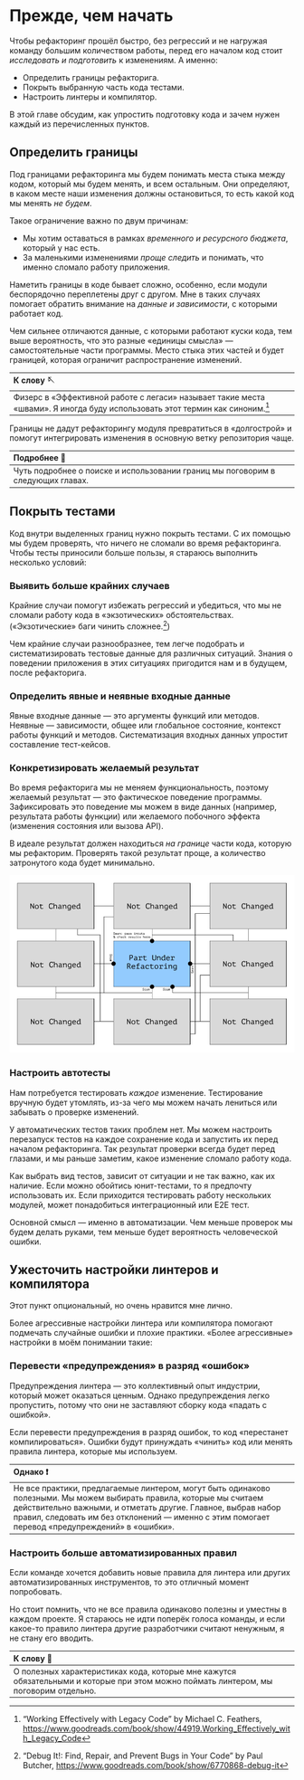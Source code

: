# Прежде, чем начать

Чтобы рефакторинг прошёл быстро, без регрессий и не нагружая команду большим количеством работы, перед его началом код стоит _исследовать и подготовить_ к изменениям. А именно:

- Определить границы рефакторига.
- Покрыть выбранную часть кода тестами.
- Настроить линтеры и компилятор.

В этой главе обсудим, как упростить подготовку кода и зачем нужен каждый из перечисленных пунктов.

## Определить границы

Под границами рефакторинга мы будем понимать места стыка между кодом, который мы будем менять, и всем остальным. Они определяют, в каком месте наши изменения должны остановиться, то есть какой код мы менять _не будем_.

Такое ограничение важно по двум причинам:

- Мы хотим оставаться в рамках _временного и ресурсного бюджета_, который у нас есть.
- За маленькими изменениями _проще следить_ и понимать, что именно сломало работу приложения.

Наметить границы в коде бывает сложно, особенно, если модули беспорядочно переплетены друг с другом. Мне в таких случаях помогает обратить внимание на _данные и зависимости_, с которыми работает код.

Чем сильнее отличаются данные, с которыми работают куски кода, тем выше вероятность, что это разные «единицы смысла» — самостоятельные части программы. Место стыка этих частей и будет границей, которая ограничит распространение изменений.

| К слову 🪡                                                                                                                                    |
| :-------------------------------------------------------------------------------------------------------------------------------------------- |
| Физерс в «Эффективной работе с легаси» называет такие места «швами». Я иногда буду использовать этот термин как синоним.[^workingeffectively] |

Границы не дадут рефакторингу модуля превратиться в «долгострой» и помогут интегрировать изменения в основную ветку репозитория чаще.

| Подробнее 🔬                                                                    |
| :------------------------------------------------------------------------------ |
| Чуть подробнее о поиске и использовании границ мы поговорим в следующих главах. |

## Покрыть тестами

Код внутри выделенных границ нужно покрыть тестами. С их помощью мы будем проверять, что ничего не сломали во время рефакторинга. Чтобы тесты приносили больше пользы, я стараюсь выполнить несколько условий:

### Выявить больше крайних случаев

Крайние случаи помогут избежать регрессий и убедиться, что мы не сломали работу кода в «экзотических» обстоятельствах. («Экзотические» баги чинить сложнее.[^debugit])

Чем крайние случаи разнообразнее, тем легче подобрать и систематизировать тестовые данные для различных ситуаций. Знания о поведении приложения в этих ситуациях пригодится нам и в будущем, после рефакторига.

### Определить явные и неявные входные данные

Явные входные данные — это аргументы функций или методов. Неявные — зависимости, общее или глобальное состояние, контекст работы функций и методов. Систематизация входных данных упростит составление тест-кейсов.

### Конкретизировать желаемый результат

Во время рефакторига мы не меняем функциональность, поэтому желаемый результат — это фактическое поведение программы. Зафиксировать это поведение мы можем в виде данных (например, результата работы функции) или желаемого побочного эффекта (изменения состояния или вызова API).

В идеале результат должен находиться _на границе_ части кода, которую мы рефакторим. Проверять такой результат проще, а количество затронутого кода будет минимально.

![Если результат находится на границе, его проще проверять](../images/03-result-on-edge.png)

### Настроить автотесты

Нам потребуется тестировать _каждое_ изменение. Тестирование вручную будет утомлять, из-за чего мы можем начать лениться или забывать о проверке изменений.

У автоматических тестов таких проблем нет. Мы можем настроить перезапуск тестов на каждое сохранение кода и запустить их перед началом рефакторинга. Так результат проверки всегда будет перед глазами, и мы раньше заметим, какое изменение сломало работу кода.

Как выбрать вид тестов, зависит от ситуации и не так важно, как их наличие. Если можно обойтись юнит-тестами, то я предпочту использовать их. Если приходится тестировать работу нескольких модулей, может понадобиться интеграционный или E2E тест.

Основной смысл — именно в автоматизации. Чем меньше проверок мы будем делать руками, тем меньше будет вероятность человеческой ошибки.

## Ужесточить настройки линтеров и компилятора

Этот пункт опциональный, но очень нравится мне лично.

Более агрессивные настройки линтера или компилятора помогают подмечать случайные ошибки и плохие практики. «Более агрессивные» настройки в моём понимании такие:

### Перевести «предупреждения» в разряд «ошибок»

Предупреждения линтера — это коллективный опыт индустрии, который может оказаться ценным. Однако предупреждения легко пропустить, потому что они не заставляют сборку кода «падать с ошибкой».

Если перевести предупреждения в разряд ошибок, то код «перестанет компилироваться». Ошибки будут принуждать «чинить» код или менять правила линтера, которые мы используем.

| Однако ❗️                                                                                                                                                                                                                                                                              |
| :-------------------------------------------------------------------------------------------------------------------------------------------------------------------------------------------------------------------------------------------------------------------------------------- |
| Не все практики, предлагаемые линтером, могут быть одинаково полезными. Мы можем выбирать правила, которые мы считаем действительно важными, и отметать другие. Главное, выбрав набор правил, следовать им без отклонений — именно с этим помогает перевод «предупреждений» в «ошибки». |

### Настроить больше автоматизированных правил

Если команде хочется добавить новые правила для линтера или других автоматизированных инструментов, то это отличный момент попробовать.

Но стоит помнить, что не все правила одинаково полезны и уместны в каждом проекте. Я стараюсь не идти поперёк голоса команды, и если какое-то правило линтера другие разработчики считают ненужным, я не стану его вводить.

| К слову 📝                                                                                                                           |
| :----------------------------------------------------------------------------------------------------------------------------------- |
| О полезных характеристиках кода, которые мне кажутся обязательными и которые при этом можно поймать линтером, мы поговорим отдельно. |

[^workingeffectively]: “Working Effectively with Legacy Code” by Michael C. Feathers, https://www.goodreads.com/book/show/44919.Working_Effectively_with_Legacy_Code
[^debugit]: “Debug It!: Find, Repair, and Prevent Bugs in Your Code” by Paul Butcher, https://www.goodreads.com/book/show/6770868-debug-it

